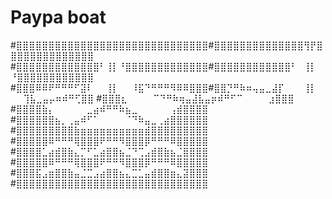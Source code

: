 # Paypa boat
#⣿⣿⣿⣿⣿⣿⣿⣿⣿⣿⣿⣿⣿⣿⣿⣿⣿⣿⣿⣿⣿⣿⣿⣿⣿⣿⣿⣿⣿⣿#⣿⣿⣿⣿⣿⣿⣿⣿⣿⣿⣿⣿⣿⣿⢻⡟⣿⣿⣿⣿⣿⣿⣿⣿⣿⣿⣿⣿⣿⣿
#⣿⣿⣿⣿⣿⣿⣿⣿⣿⣿⣿⣿⣿⠃⢸⡇⠘⣿⣿⣿⣿⣿⣿⣿⣿⣿⣿⣿⣿⣿#⣿⣿⣿⣿⣿⣿⣿⣿⣿⣿⣿⣿⠃⠀⢸⡇⠀⠘⣿⣿⣿⣿⣿⣿⣿⣿⣿⣿⣿⣿
#⣿⣿⣿⠿⠿⠟⠛⠛⠛⠋⣽⠇⠀⠀⢸⡇⠀⠀⠸⣯⠙⠛⠛⠛⠻⠿⠿⣿⣿⣿#⣿⣿⡙⠛⠷⠶⢤⣤⣀⣼⡏⠀⠀⠀⢸⡇⠀⠀⠀⢹⣧⣀⣤⡤⠶⠾⠛⢋⣿⣿
#⣿⣿⣿⣆⠀⠀⠀⠀⠉⠙⠛⠷⢶⣤⣼⣧⣤⡶⠾⠛⠋⠉⠀⠀⠀⠀⣰⣿⣿⣿
#⣿⣿⣿⣿⣷⡄⠀⠀⠀⠀⠀⣀⣴⠾⠛⠛⠷⣦⣀⠀⠀⠀⠀⠀⢠⣾⣿⣿⣿⣿
#⣿⣿⣿⣿⣿⣿⣦⡀⢀⣤⠾⠋⠁⠀⠀⠀⠀⠈⠙⠷⣤⣀⢀⣴⣿⣿⣿⣿⣿⣿
#⣿⣿⣿⣿⣿⣿⣿⣿⣿⣷⣶⣶⣶⣶⣶⣶⣶⣶⣶⣶⣾⣿⣿⣿⣿⣿⣿⣿⣿⣿
#⣿⣿⣿⣿⣿⠿⠛⠛⠛⢿⣿⣿⣿⠟⠛⠛⠻⣿⣿⣿⡿⠛⠛⠛⠿⣿⣿⣿⣿⣿
#⣿⣿⣿⣿⣁⣴⣾⣿⣷⣄⡉⠋⣁⣴⣿⣿⣦⣈⠙⢉⣠⣾⣿⣷⣦⣈⣿⣿⣿⣿
#⣿⣿⣿⣿⣿⠿⠛⠛⠛⢿⣿⣿⣿⠟⠛⠛⠻⣿⣿⣿⡿⠛⠛⠛⠿⣿⣿⣿⣿⣿
#⣿⣿⣿⣯⣠⣶⣿⣿⣷⣤⣈⣉⣠⣴⣿⣿⣦⣄⣉⣁⣤⣾⣿⣿⣶⣄⣽⣿⣿⣿
#⣿⣿⣿⣿⣿⣿⣿⣿⣿⣿⣿⣿⣿⣿⣿⣿⣿⣿⣿⣿⣿⣿⣿⣿⣿⣿⣿⣿⣿⣿
